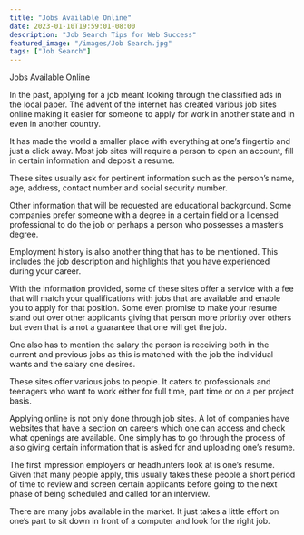 ```yaml
---
title: "Jobs Available Online"
date: 2023-01-10T19:59:01-08:00
description: "Job Search Tips for Web Success"
featured_image: "/images/Job Search.jpg"
tags: ["Job Search"]
---
```


Jobs Available Online


In the past, applying for a job meant looking through the classified ads in the local paper. The advent of the internet has created various job sites online making it easier for someone to apply for work in another state and in even in another country.

It has made the world a smaller place with everything at one’s fingertip and just a click away.  Most job sites will require a person to open an account, fill in certain information and deposit a resume. 

These sites usually ask for pertinent information such as the person’s name, age, address, contact number and social security number. 

Other information that will be requested are educational background.  Some companies prefer someone with a degree in a certain field or a licensed professional to do the job or perhaps a person who possesses a master’s degree.  

Employment history is also another thing that has to be mentioned. This includes the job description and highlights that you have experienced during your career. 

With the information provided, some of these sites offer a service with a fee that will match your qualifications with jobs that are available and enable you to apply for that position.  Some even promise to make your resume stand out over other applicants giving that person more priority over others but even that is a not a guarantee that one will get the job. 

One also has to mention the salary the person is receiving both in the current and previous jobs as this is matched with the job the individual wants and the salary one desires.
 
These sites offer various jobs to people. It caters to professionals and teenagers who want to work either for full time, part time or on a per project basis.  

Applying online is not only done through job sites. A lot of companies have websites that have a section on careers which one can access and check what openings are available. One simply has to go through the process of also giving certain information that is asked for and uploading one’s resume. 

The first impression employers or headhunters look at is one’s resume. Given that many people apply, this usually takes these people a short period of time to review and screen certain applicants before going to the next phase of being scheduled and called for an interview.

There are many jobs available in the market.  It just takes a little effort on one’s part to sit down in front of a computer and look for the right job. 

